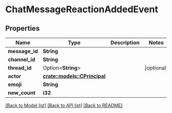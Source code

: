 # ChatMessageReactionAddedEvent

## Properties

Name | Type | Description | Notes
------------ | ------------- | ------------- | -------------
**message_id** | **String** |  | 
**channel_id** | **String** |  | 
**thread_id** | Option<**String**> |  | [optional]
**actor** | [**crate::models::CPrincipal**](CPrincipal.md) |  | 
**emoji** | **String** |  | 
**new_count** | **i32** |  | 

[[Back to Model list]](../README.md#documentation-for-models) [[Back to API list]](../README.md#documentation-for-api-endpoints) [[Back to README]](../README.md)


